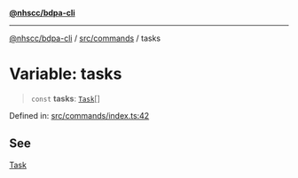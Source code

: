 [**@nhscc/bdpa-cli**](../../../README.md)

***

[@nhscc/bdpa-cli](../../../README.md) / [src/commands](../README.md) / tasks

# Variable: tasks

> `const` **tasks**: [`Task`](../enumerations/Task.md)[]

Defined in: [src/commands/index.ts:42](https://github.com/nhscc/bdpa-cli/blob/8ad58c8c8508bf539936ccdd28c6f77ce4493fea/src/commands/index.ts#L42)

## See

[Task](../enumerations/Task.md)
